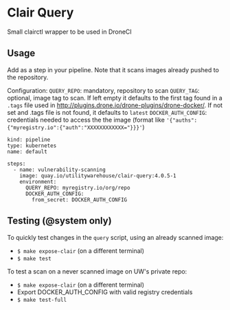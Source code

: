 # Clair Query
Small clairctl wrapper to be used in DroneCI

## Usage
Add as a step in your pipeline. Note that it scans images already pushed to the repository.

Configuration:
`QUERY_REPO`: mandatory, repository to scan
`QUERY_TAG`: optional, image tag to scan. If left empty it defaults to the first tag found in a `.tags` file used in http://plugins.drone.io/drone-plugins/drone-docker/. If not set and .tags file is not found, it defaults to `latest`
`DOCKER_AUTH_CONFIG`: credentials needed to access the the image (format like `'{"auths":{"myregistry.io":{"auth":"XXXXXXXXXXXX="}}}'`)

```
kind: pipeline
type: kubernetes
name: default

steps:
  - name: vulnerability-scanning
    image: quay.io/utilitywarehouse/clair-query:4.0.5-1
    environment:
      QUERY_REPO: myregistry.io/org/repo
      DOCKER_AUTH_CONFIG:
        from_secret: DOCKER_AUTH_CONFIG
```

## Testing (@system only)
To quickly test changes in the `query` script, using an already scanned image:
  * `$ make expose-clair` (on a different terminal)
  * `$ make test`

To test a scan on a never scanned image on UW's private repo:
  * `$ make expose-clair` (on a different terminal)
  * Export DOCKER_AUTH_CONFIG with valid registry credentials
  * `$ make test-full`
